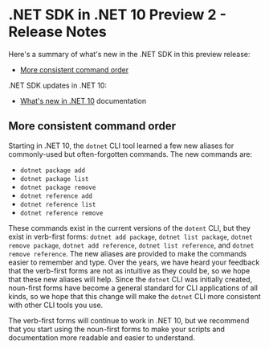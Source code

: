 # .NET SDK in .NET 10 Preview 2 - Release Notes

Here's a summary of what's new in the .NET SDK in this preview release:

- [More consistent command order](#more-consistent-command-order)

.NET SDK updates in .NET 10:

- [What's new in .NET 10](https://learn.microsoft.com/dotnet/core/whats-new/dotnet-10/overview) documentation

## More consistent command order

Starting in .NET 10, the `dotnet` CLI tool learned a few new aliases for commonly-used but often-forgotten commands. The new commands are:

- `dotnet package add`
- `dotnet package list`
- `dotnet package remove`
- `dotnet reference add`
- `dotnet reference list`
- `dotnet reference remove`

These commands exist in the current versions of the `dotent` CLI, but they exist in verb-first forms:
`dotnet add package`, `dotnet list package`, `dotnet remove package`, `dotnet add reference`, `dotnet list reference`, and `dotnet remove reference`.
The new aliases are provided to make the commands easier to remember and type.
Over the years, we have heard your feedback that the verb-first forms are not as intuitive as they could be, so we hope that these new aliases will help.
Since the `dotnet` CLI was initially created, noun-first forms have become a general standard for CLI applications of all kinds, so we hope that this change will make the `dotnet` CLI more consistent with other CLI tools you use.

The verb-first forms will continue to work in .NET 10, but we recommend that you start using the noun-first forms to make your scripts and documentation more readable and easier to understand.
